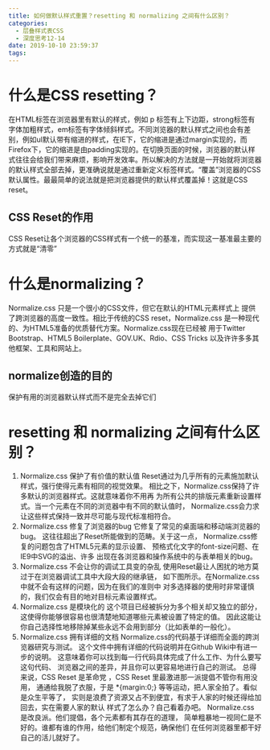 ```yaml
---
title: 如何做默认样式重置？resetting 和 normalizing 之间有什么区别？
categories:
  - 层叠样式表CSS
  - 深度思考12-14
date: 2019-10-10 23:59:37
tags:
---
```

# 什么是CSS resetting？

在HTML标签在浏览器里有默认的样式，例如 p 标签有上下边距，strong标签有字体加粗样式，em标签有字体倾斜样式。不同浏览器的默认样式之间也会有差别，例如ul默认带有缩进的样式，在IE下，它的缩进是通过margin实现的，而Firefox下，它的缩进是由padding实现的。在切换页面的时候，浏览器的默认样式往往会给我们带来麻烦，影响开发效率。所以解决的方法就是一开始就将浏览器的默认样式全部去掉，更准确说就是通过重新定义标签样式。“覆盖”浏览器的CSS默认属性。最最简单的说法就是把浏览器提供的默认样式覆盖掉！这就是CSS reset。

## CSS Reset的作用

CSS Reset让各个浏览器的CSS样式有一个统一的基准，而实现这一基准最主要的方式就是“清零”

# 什么是normalizing？

Normalize.css 只是一个很小的CSS文件，但它在默认的HTML元素样式上 提供了跨浏览器的高度一致性。相比于传统的CSS reset，Normalize.css 是一种现代的、为HTML5准备的优质替代方案。Normalize.css现在已经被 用于Twitter Bootstrap、HTML5 Boilerplate、GOV.UK、Rdio、CSS Tricks 以及许许多多其他框架、工具和网站上。

## normalize创造的目的

保护有用的浏览器默认样式而不是完全去掉它们

# resetting 和 normalizing 之间有什么区别？

1. Normalize.css 保护了有价值的默认值 
   Reset通过为几乎所有的元素施加默认样式，强行使得元素有相同的视觉效果。 相比之下，Normalize.css保持了许多默认的浏览器样式。这就意味着你不用再 为所有公共的排版元素重新设置样式。当一个元素在不同的浏览器中有不同的默认值时， Normalize.css会力求让这些样式保持一致并尽可能与现代标准相符合。
2. Normalize.css 修复了浏览器的bug 
   它修复了常见的桌面端和移动端浏览器的bug。 这往往超出了Reset所能做到的范畴。关于这一点， Normalize.css修复的问题包含了HTML5元素的显示设置、 预格式化文字的font-size问题、在IE9中SVG的溢出、许多 出现在各浏览器和操作系统中的与表单相关的bug。
3. Normalize.css 不会让你的调试工具变的杂乱 
   使用Reset最让人困扰的地方莫过于在浏览器调试工具中大段大段的继承链， 如下图所示。在Normalize.css中就不会有这样的问题，因为在我们的准则中 对多选择器的使用时非常谨慎的，我们仅会有目的地对目标元素设置样式。
4. Normalize.css 是模块化的 
   这个项目已经被拆分为多个相关却又独立的部分， 这使得你能够很容易也很清楚地知道哪些元素被设置了特定的值。 因此这能让你自己选择性地移除掉某些永远不会用到部分（比如表单的一般化）。
5. Normalize.css 拥有详细的文档 
   Normalize.css的代码基于详细而全面的跨浏览器研究与测试。 这个文件中拥有详细的代码说明并在Github Wiki中有进一步的说明。 这意味着你可以找到每一行代码具体完成了什么工作、为什么要写这句代码、 浏览器之间的差异，并且你可以更容易地进行自己的测试。 
   总得来说，CSS Reset 是革命党 ，CSS Reset 里最激进那一派提倡不管你有用没用， 通通给我脱了衣服，于是 *{margin:0;} 等等运动，把人家全拍了。看似是众生平等了， 实则是浪费了资源又占不到便宜，有求于人家的时候还得给加回去，实在需要人家的默认 样式了怎么办？自己看着办吧。 
   Normalize.css 是改良派。他们提倡，各个元素都有其存在的道理， 简单粗暴地一视同仁是不好的。谁都有谁的作用，给他们制定个规范，确保他们 在任何浏览器里都干好自己的活儿就好了。